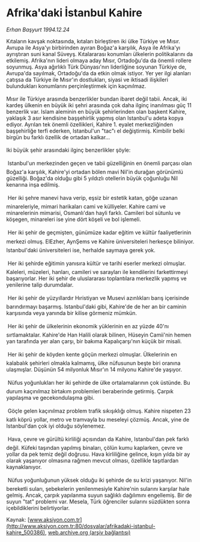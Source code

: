 # Afrika'daki İstanbul Kahire

*Erhan Başyurt 1994.12.24*

<div class="pNewsDetailMainContent" itemprop="articleBody">
 Kıtaların kavşak noktasında, kıtaları birleştiren iki ülke Türkiye ve Mısır. Avrupa ile Asya'yı birbirinden ayıran Boğaz'a karşılık, Asya ile Afrika'yı ayrıştıran suni kanal Süveyş. Kıtalararası konumları ülkelerin politikalarını da etkilemiş. Afrika'nın lideri olmaya aday Mısır, Ortadoğu'da da önemli rollere soyunmuş. Asya ağırlıklı Türk Dünyası'nın liderliğine soyunan Türkiye de, Avrupa'da sayılmak, Ortadoğu'da da etkin olmak istiyor. Yer yer ilgi alanları çatışsa da Türkiye ile Mısır'ın dostlukları, siyasi ve iktisadi ilişkileri bulundukları konumlarını perçinleştirmek için kaçınılmaz.
 <br/>
 <br/>
 Mısır ile Türkiye arasında benzerlikler bundan ibaret değil tabii. Ancak, iki kardeş ülkenin en büyük iki şehri arasında çok daha ilginç inanılması güç 11 benzerlik var. Islam aleminin en büyük şehirlerinden olan başkent Kahire, yaklaşık 3 asır kendisine başşehirlik yapmış olan Istanbul'u adeta kopya ediyor. Ayrılan tek önemli özellikleri, Kahire 1. eyalet merkezliğinden başşehirliğe terfi ederken, Istanbul'un "tac"ı el değiştirmiş. Kimbilir belki birgün bu farklı özellik de ortadan kalkar...
 <br/>
 <br/>
 Iki büyük şehir arasındaki ilginç benzerlikler şöyle:
 <br/>
 <br/>
  Istanbul'un merkezinden geçen ve tabii güzelliğinin en önemli parçası olan Boğaz'a karşılık, Kahire'yi ortadan bölen mavi Nil'in durağan görünümlü güzelliği. Boğaz'da olduğu gibi 5 yıldızlı otellerin büyük çoğunluğu Nil kenarına inşa edilmiş.
 <br/>
 <br/>
  Her iki şehre manevi hava verip, eşsiz bir estetik katan, göğe uzanan minareleriyle, mimari harikaları cami ve külliyeler. Kahire cami ve minarelerinin mimarisi, Osmanlı'dan hayli farklı. Camileri bol sütunlu ve köşegen, minareleri ise yine dört köşeli ve bol işlemeli.
 <br/>
 <br/>
  Her iki şehir de geçmişten, günümüze kadar eğitim ve kültür faaliyetlerinin merkezi olmuş. ElEzher, AynŞems ve Kahire üniversiteleri herkesçe biliniyor. Istanbul'daki üniversiteleri ise, herhalde saymaya gerek yok.
 <br/>
 <br/>
  Her iki şehirde eğitimin yanısıra kültür ve tarihi eserler merkezi olmuşlar. Kaleleri, müzeleri, hanları, camileri ve sarayları ile kendilerini farkettirmeyi başarıyorlar. Her iki şehir de uluslararası toplantılara merkezlik yapmış ve yenilerine talip durumdalar.
 <br/>
 <br/>
  Her iki şehir de yüzyıllardır Hıristiyan ve Musevi azınlıkları barış içerisinde barındırmayı başarmış. Istanbul'daki gibi, Kahire'de de her an bir caminin karşısında veya yanında bir kilise görmeniz mümkün.
 <br/>
 <br/>
  Her iki şehir de ülkelerinin ekonomik yüklerinin en az yüzde 40'nı sırtlamaktalar. Kahire'de Han Halili olarak bilinen, Hüseyin Camii'nin hemen yan tarafında yer alan çarşı, bir bakıma Kapalıçarşı'nın küçük bir misali.
 <br/>
 <br/>
  Her iki şehir de köyden kente göçün merkezi olmuşlar. Ülkelerinin en kalabalık şehirleri olmakla kalmamış, ülke nüfusunun beşte biri oranına ulaşmışlar. Düşünün 54 milyonluk Mısır'ın 14 milyonu Kahire'de yaşıyor.
 <br/>
 <br/>
  Nüfus yoğunlukları her iki şehirde de ülke ortalamalarının çok üstünde. Bu durum kaçınılmaz birtakım problemleri beraberinde getirmiş. Çarpık yapılaşma ve gecekondulaşma gibi.
 <br/>
 <br/>
  Göçle gelen kaçınılmaz problem trafik sıkışıklığı olmuş. Kahire nispeten 23 katlı köprü yollar, metro ve tramvayla bu meseleyi çözmüş. Ancak, yine de Istanbul'dan çok iyi olduğu söylenemez.
 <br/>
 <br/>
  Hava, çevre ve gürültü kirliliği açısından da Kahire, Istanbul'dan pek farklı değil. Küfeki taşından yapılmış binaları, çölün kumu kaplarken, çevre ve yollar da pek temiz değil doğrusu. Hava kirliliğine gelince, kışın yılda bir ay olarak yaşanıyor olmasına rağmen mevcut olması, özellikle taşıtlardan kaynaklanıyor.
 <br/>
 <br/>
  Nüfus yoğunluğunun yüksek olduğu iki şehirde de su krizi yaşanıyor. Nil'in  bereketli suları, şebekelerin yenilenmesiyle Kahire'nin sularını karşılar hale gelmiş. Ancak, çarpık yapılanma suyun sağlıklı dağılımını engellemiş. Bir de suyun "tat" problemi var. Mesela, Türk öğrenciler sularını süzdükten sonra içebildiklerini belirtiyorlar.
 <br/>
</div>


Kaynak: [www.aksiyon.com.tr](http://www.aksiyon.com.tr:80/dosyalar/afrikadaki-istanbul-kahire_500386), [web.archive.org (arşiv bağlantısı)](http://web.archive.org/web/20150828223706/http://www.aksiyon.com.tr:80/dosyalar/afrikadaki-istanbul-kahire_500386)
